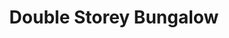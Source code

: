 ---
layout: post
categories: [sale, house, bungalow]
title: "Double Storey Bungalow"
price: "1 Crore, 40 Lac"
front: "4 Rooms + Kitchen + TV Lounge"
address: "Waqas Town Near Jinah Town"
type: "Bungalow FOR SALE"
area: "10 Marla"
---